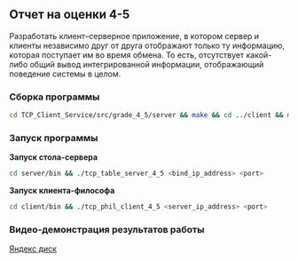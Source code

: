 ## Отчет на оценки 4-5

Разработать клиент–серверное приложение, в котором сервер и клиенты независимо друг от друга отображают только ту информацию, которая поступает им во время обмена. То есть, отсутствует какой-либо общий вывод интегрированной информации, отображающий поведение системы в целом.

### Сборка программы

```sh
cd TCP_Client_Service/src/grade_4_5/server && make && cd ../client && make
```

### Запуск программы

**Запуск стола-сервера**

```sh
cd server/bin && ./tcp_table_server_4_5 <bind_ip_address> <port>
```

**Запуск клиента-философа**

```sh
cd client/bin && ./tcp_phil_client_4_5 <server_ip_address> <port>
```

### Видео-демонстрация результатов работы

[Яндекс диск](https://disk.yandex.ru/i/74CFR3gP0wc2KA)